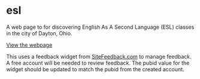 esl
===

A web page to for discovering English As A Second Language (ESL) classes in the city of Dayton, Ohio.

[View the webpage](http://codefordayton.org/esl/)

This uses a feedback widget from [SiteFeedback.com](http://sitefeedback.com) to manage feedback. A free account will be needed to review feedback. The pubid value for the widget should be updated to match the pubid from the created account. 

